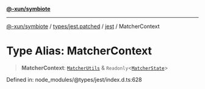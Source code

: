 [**@-xun/symbiote**](../../../../../README.md)

***

[@-xun/symbiote](../../../../../README.md) / [types/jest.patched](../../../README.md) / [jest](../README.md) / MatcherContext

# Type Alias: MatcherContext

> **MatcherContext**: [`MatcherUtils`](MatcherUtils.md) & `Readonly`\<[`MatcherState`](MatcherState.md)\>

Defined in: node\_modules/@types/jest/index.d.ts:628
